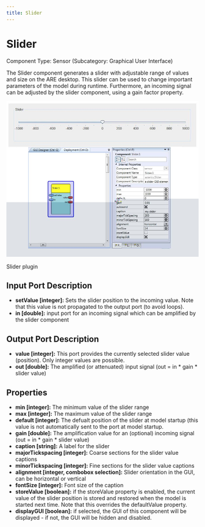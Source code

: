 ```yaml
---
title: Slider
---
```


# Slider

Component Type: Sensor (Subcategory: Graphical User Interface)

The Slider component generates a slider with adjustable range of values and size on the ARE desktop. This slider can be used to change important parameters of the model during runtime. Furthermore, an incoming signal can be adjusted by the slider component, using a gain factor property.

![Screenshot: Slider plugin](img/slider.jpg "Screenshot: Slider plugin")

Slider plugin

## Input Port Description

*   **setValue \[integer\]:** Sets the slider position to the incoming value. Note that this value is not propagated to the output port (to avoid loops).
*   **in \[double\]:** input port for an incoming signal which can be amplified by the slider component

## Output Port Description

*   **value \[integer\]:** This port provides the currently selected slider value (position). Only integer values are possible.
*   **out \[double\]:** The amplified (or attenuated) input signal (out = in \* gain \* slider value)

## Properties

*   **min \[integer\]:** The minimum value of the slider range
*   **max \[integer\]:** The maximum value of the slider range
*   **default \[integer\]:** The defualt position of the slider at model startup (this value is not automatically sent to the port at model startup.
*   **gain \[double\]:** The amplification value for an (optional) incoming signal (out = in \* gain \* slider value)
*   **caption \[string\]:** A label for the slider
*   **majorTickspacing \[integer\]:** Coarse sections for the slider value captions
*   **minorTickspacing \[integer\]:** Fine sections for the slider value captions
*   **alignment \[integer, combobox selection\]:** Slider orientation in the GUI, can be horizontal or vertical
*   **fontSize \[integer\]:** Font size of the caption
*   **storeValue \[boolean\]:** if the storeValue property is enabled, the current value of the slider position is stored and restored when the model is started next time. Note that this overrides the defaultValue property.
*   **displayGUI \[boolean\]:** if selected, the GUI of this component will be displayed - if not, the GUI will be hidden and disabled.